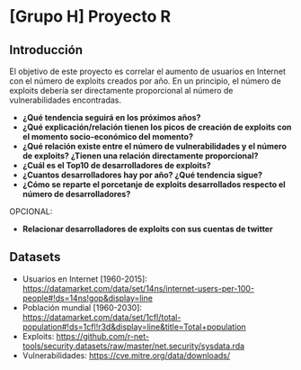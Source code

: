 # [Grupo H] Proyecto R

## Introducción

El objetivo de este proyecto es correlar el aumento de usuarios en Internet con el número de exploits creados por año. En un principio, el  número de exploits debería ser directamente proporcional al número de vulnerabilidades encontradas.

- **¿Qué tendencia seguirá en los próximos años?**
- **¿Qué explicación/relación tienen los picos de creación de exploits con el momento socio-económico del momento?**
- **¿Qué relación existe entre el número de vulnerabilidades y el número de exploits? ¿Tienen una relación directamente proporcional?**
- **¿Cuál es el Top10 de desarrolladores de exploits?**
- **¿Cuantos desarrolladores hay por año? ¿Qué tendencia sigue?**
- **¿Cómo se reparte el porcetanje de exploits desarrollados respecto el número de desarrolladores?**

OPCIONAL:
- **Relacionar desarrolladores de exploits con sus cuentas de twitter**

## Datasets

- Usuarios en Internet [1960-2015]: https://datamarket.com/data/set/14ns/internet-users-per-100-people#!ds=14ns!gop&display=line
- Población mundial [1960-2030]: https://datamarket.com/data/set/1cfl/total-population#!ds=1cfl!r3d&display=line&title=Total+population
- Exploits: https://github.com/r-net-tools/security.datasets/raw/master/net.security/sysdata.rda
- Vulnerabilidades: https://cve.mitre.org/data/downloads/
